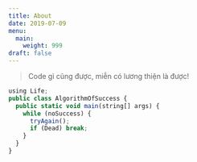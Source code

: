 ```yaml
---
title: About
date: 2019-07-09
menu:
  main:
    weight: 999
draft: false
---
```

> Code gì cũng được, miễn có lương thiện là được!

```typescript
using Life;
public class AlgorithmOfSuccess {
  public static void main(string[] args) {
    while (noSuccess) {
      tryAgain();
      if (Dead) break;
    }
  }
}
```